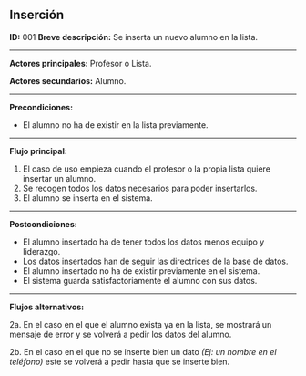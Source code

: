 ## Inserción

**ID:** 001
**Breve descripción:** Se inserta un nuevo alumno en la lista.

___

**Actores principales:** Profesor o Lista.

**Actores secundarios:** Alumno.
___

**Precondiciones:**

 * El alumno no ha de existir en la lista previamente.
___

**Flujo principal:**

 1. El caso de uso empieza cuando el profesor o la propia lista quiere insertar un alumno.
 2. Se recogen todos los datos necesarios para poder insertarlos.
 3. El alumno se inserta en el sistema.
___

**Postcondiciones:**

 * El alumno insertado ha de tener todos los datos menos equipo y liderazgo.
 * Los datos insertados han de seguir las directrices de la base de datos.
 * El alumno insertado no ha de existir previamente en el sistema.
 * El sistema guarda satisfactoriamente el alumno con sus datos.
___

**Flujos alternativos:**

 2a. En el caso en el que el alumno exista ya en la lista, se mostrará un mensaje de error y se volverá a pedir los datos del alumno.
 
 2b. En el caso en el que no se inserte bien un dato *(Ej: un nombre en el teléfono)* este se volverá a pedir hasta que se inserte bien.
